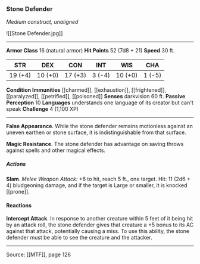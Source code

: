 ### Stone Defender
_Medium construct, unaligned_

![[Stone Defender.jpg]]




---

**Armor Class** 16 (natural armor)
**Hit Points** 52 (7d8 + 21)
**Speed** 30 ft.

| STR     | DEX     | CON     | INT     | WIS     | CHA     |
|---------|---------|---------|---------|---------|---------|
| 19 (+4) | 10 (+0) | 17 (+3) | 3 (-4) | 10 (+0) | 1 (-5) |

**Condition Immunities** [[charmed]], [[exhaustion]], [[frightened]], [[paralyzed]], [[petrified]], [[poisoned]]
**Senses** darkvision 60 ft.
**Passive Perception** 10
**Languages** understands one language of its creator but can't speak
**Challenge** 4 (1,100 XP)

---

**False Appearance**. While the stone defender remains motionless against an uneven earthen or stone surface, it is indistinguishable from that surface.

**Magic Resistance**. The stone defender has advantage on saving throws against spells and other magical effects.

##### Actions
**Slam**. _Melee Weapon Attack:_ +6 to hit, reach 5 ft., one target. Hit: 11 (2d6 + 4) bludgeoning damage, and if the target is Large or smaller, it is knocked [[prone]].

#### Reactions
**Intercept Attack**. In response to another creature within 5 feet of it being hit by an attack roll, the stone defender gives that creature a +5 bonus to its AC against that attack, potentially causing a miss. To use this ability, the stone defender must be able to see the creature and the attacker.


---

Source: [[MTF]], page 126